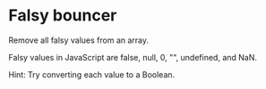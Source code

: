 # Falsy bouncer

Remove all falsy values from an array.

Falsy values in JavaScript are false, null, 0, "", undefined, and NaN.

Hint: Try converting each value to a Boolean.